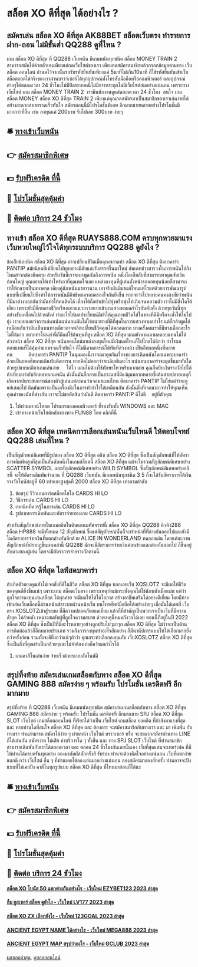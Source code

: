 # สล็อต XO ดีที่สุด ได้อย่างไร ?
## สมัครเล่น สล็อต XO ดีที่สุด AK88BET สล็อตเว็บตรง ทำรายการฝาก-ถอน ไม่มีขั้นต่ำ QQ288 ดูที่ไหน ?
เกม สล็อต XO ดีที่สุด ที่ QQ288 เว็บพนัน มีเกมพนันทุกชนิด สล็อต MONEY TRAIN 2 สามารถสมัคได้ด้วยตัวเองเพียงแต่กดเว็บไซต์ของเรา เพียงกดสมัครสมาชิกแล้วกรอกข้อมูลตามทาง เว็บสล็อต ออนไลน์ กำนดไว้จากนั้นรอรับรหัสยืนยันเพียงแค่ 5นาทีไม่เกิน10นาที ก็ใช้รหัสยืนยันเข้าเว็บสล็อตถอดได้จริงของเราผ่านบราว์เซอร์ได้ทุกอุปกรณ์ทั้งโทรสับมือถือหรือคอมพิวเตอร์ และอุปกรณ์ต่างๆได้ตลอดเวลา 24 ชั่วโมงไม่มีปิดระบบหนีไม่มีการกระตุกไม่มีเว็บไซต์ล่มอย่างแน่นอน เพราะทางเว็บไซต์ เกม สล็อต MONEY TRAIN 2  เรามีพนักงานดูแล่ตลอดเวลา 24 ชั่วโมง  สนใจ เกม สล็อต MONEY สล็อต XO ดีที่สุด TRAIN 2 เพียงแค่คุณกดสมัครมาเป็นสมาชิกของเราเล่นง่ายได้อย่างสะดวกสบายรวดเร็วทันใจ สมัตรตอนนี้มีโปรโมชั่นพิเศษ อีกมากมายหลายอย่างโปรโมชั่นมีมากกว่าที่อื่น เช่น ลงทุนแค่ 200บาท รับไปเลย 300บาท ง่ายๆ

## 🛎 [ทางเข้าเว็บพนัน](https://bit.ly/3SdLNi2)
## 👉 [สมัครสมาชิกพิเศษ](https://bit.ly/3SdLNi2)
## 💵 [รับฟรีเครดิต ที่นี้](https://bit.ly/3dyRKHj)
## 👑 [โปรโมชั่นสุดคุ้มค่า](https://bit.ly/3dyRKHj)
## 📱 [ติดต่อ บริการ 24 ชัวโมง](https://bit.ly/3dyRKHj)

## ทางเข้า สล็อต XO ดีที่สุด RUAYS888.COM ครบทุกหวยมาแรง เว็บหวยใหญ่ไว้ใจได้ทุกระบบบริการ QQ288 ดูยังไง ?
ข้อเสียน้อยนิด สล็อต XO ดีที่สุด อาจเปลี่ยนชีวิตเมื่อคุณพลาดท่า สล็อต XO ดีที่สุด ติดบาคาร่า PANTIP สมัยนิยมที่เปลี่ยนไปทุกอย่างมีดับและรังสรรค์ขึ้นมาใหม่ อัพเดทข่าวสารวงในการพนันไปถึงไหนสาวกต้องติดตาม สำหรับวันนี้เราจะมาพูดกันถึงการพนัน หนึ่งไอเท็มลับที่สามารถพาคุณจับเงินก้อนใหญ่ คุณอยากได้เท่าไหร่เอาที่คุณพอใจเลย แหล่งลงทุนที่ผู้เล่นตั้งหน้ารอคอยทุนน้อยก็สามารถทำให้กลายเป็นมหาศาล เคียงคู่นักพนันมายาวนาน เอาจริงมันมีมาแต่ไหนแต่ไรแต่ด้วยการพัฒนารูปแบบที่เปลี่ยนไปยิ่งทำให้การพนันมีอิทธิพลครอบครองใจกันยิ่งขึ้น หากจะว่าไปหลายคนคงสงสัยว่าพนันที่มีมาต่างบอกกันว่ามันทำให้คนติดได้ เลี่ยงได้ก็อย่าเข้าไปยุ่งหรือพุ่งไปเกินจนหลวมตัว เราไม่มีสิ่งใดโต้เถียง เพราะยังมีอีกหลายชีวิตเรียงแถวแนวยาวอยากเข้ามาแสวงหาผลกำไรกันคับคั่ง ด้วยทุกวันนี้ทุกอย่างขับเคลื่อนไปด้วยตังค์ ทำอะไรให้ผลประโยชน์ดีทำให้คุณภาพชีวิตไปในทางที่ดีมีหรือจะสั่งให้ไม่ไปยุ่ง เราบอกเลยว่าการเล่นพนันแน่นอนมันไม่ใช่แนวทางที่ดีที่สุดในการแสวงหาผลกำไร แต่ก็กล้าพูดได้เหมือนกันว่ามันเป็นหนทางเดียวอาจพลิกเปลี่ยนชีวิตคุณได้ตลอดกาล บางครั้งคนเราก็มีทางเลือกอะไรไม่ได้มาก อยากทำโน่นทำนี่ก็มีแต่ใช้ต้นทุนที่สูง สล็อต XO ดีที่สุด แถมยังคาดเดาผลตอบแทนไม่ได้ล่วงหน้า สล็อต XO ดีที่สุด พนันออนไลน์แหล่งลงทุนใหม่มีเงินแค่ไหนก็ไปไกลได้ดีกว่า กำไรผลตอบแทนที่ได้คุ้มค่าแถมรวดเร็วทันใจ ดีไม่ดีคาดการณ์ได้ทันทีล่วงหน้า เป็นอีกผลหนึ่งที่หลายคน           ติดบาคาร่า PANTIP ในมุมมองนี้เราจะมาคุยกันเรื่องของการติดพนันโดยเฉพาะบาคาร่า ด้วยเป็นยอดฮิตเกมเดินพันติดเทรน หากคิดไม่ออกว่าจะเดิมพันอะไร แน่นอนบาคาร่าจะผุดขึ้นมาทันใด ด้วยรูปแบบกติกาเกมเล่นง่าย     ได้ไว แถมไม่ต้องใช้ทักษะไหวพริบมากมาย คุณก็หยิบเงินรางวัลไปได้ถ้าเทียบเท่ากับอีกหลายเกมพนัน ดังนั้นมันก็กลายเป็นกระแสที่มีแง่มุมหลากหลายซึ่งต้นสายปลายเหตุก็เกิดจากปนระสบการณ์ของตัวผู้เล่นแต่ละคนว่าเจอมาแบบไหน ติดบาคาร่า PANTIP ไม่ใช่แค่ว่าจะดูแย่เสมอไป ติดมันเพราะเป็นเครื่องมือในการทำกำไรได้เหมือนกัน ดังนั้นสิ่งที่เจอมาอาจทำให้คุณเห็นคุณค่าของมันที่ต่างกัน เราจะไม่ขอตัดสินว่ามันดี ติดบาคาร่า PANTIP ดีไม่ดี    อยู่ที่ตัวคุณ
1. ให้ท่านดาวน์โหลด โปรแกรมลงคอมพิวเตอร์ ที่รองรับทั้ง WINDOWS และ MAC
2. เข้าทางหน้าเว็บไซต์หลักของทาง FUN88 โดย คลิกที่นี่

## สล็อต XO ดีที่สุด เทคนิคการเลือกเล่นพนันเว็บไหนดี ให้ตอบโจทย์ QQ288 เล่นที่ไหน ?
เป็นสัญลักษณ์พิเศษที่มีรูปของ สล็อต XO ดีที่สุด อลิซ สล็อต XO ดีที่สุด ซึ่งเป็นสัญลักษณ์ที่ให้อัตราการเดิมพันสูงที่สุดเป็นอันดับหนึ่งในเกมสล็อตนี้ สล็อต XO ดีที่สุด แต่จะไม่รวมสัญลักษณ์พิเศษอย่าง SCATTER SYMBOL และสัญลักษณ์พิเศษอย่าง WILD SYMBOL ซึ่งสัญลักษณ์พิเศษอย่างอลิซนี้ จะให้อัตราเดิมพันจำนวน ที่ QQ288 เว็บพนัน มีเกมพนันทุกชนิด 3 5 ก็จะได้รับอัตราการได้เงินรางวัลโบนัสอยู่ที่ 60 เท่าและสูงสุดที่ 2000 สล็อต XO ดีที่สุด เท่าตามลำดับ
1. ข้อสรุป รีวิวเกมการ์ดสล็อตไฮโล CARDS HI LO
2. วิธีการเล่น CARDS HI LO
3. เทคนิคที่ควรรู้ในการเล่น CARDS HI LO
4. รูปแบบการเดิมพันและอัตราจ่ายของเกม CARDS HI LO

สำหรับสัญลักษณ์ภายในเกมอลิซในดินแดนมหัศจรรย์นี้ สล็อต XO ดีที่สุด QQ288 คิวคิว288 สล็อต HP888 จะมีทั้งหมด 12 สัญลักษณ์ ซึ่งแต่สัญลักษณ์นั้นก็จะทำหน้าที่ที่ต่างกันออกไปและยังมีในอัตราการจ่ายเงินที่แตกต่างกันอีกด้วย ALICE IN WONDERLAND ทดลองเล่น โดยแต่ละภาพสัญลักษณ์ที่ปรากฏขึ้นมาเหล่านี้ QQ288 มักจะมีอัตราการจ่ายเงินค่อนข้างแตกต่างกันออกไป ก็ขึ้นอยู่กับดวงของผู้เล่น โดยจะมีอัตราการจ่ายรางวัลตามนี้

## สล็อต XO ดีที่สุด ไลฟ์สดบาคาร่า
ถ้าเกิดตัวของคุณยังไม่เจอสิ่งที่ดีในชีวิต สล็อต XO ดีที่สุด บอกเลยเว็บ XOSLOTZ จะมีผลให้ชีวิตของคุณดียิ่งขึ้นแน่ๆ เพราะเกม สล็อตเว็บตรง เพราะเหตุว่าแม้กระทั่งคุณไม่ใช่นักพนันมือแม่น แต่ว่าถูกใจการลงทุนเล่นสล็อต ได้ทุกค่าย จะมีผลให้ได้ได้โอกาส สร้างอาชีพเสริมได้อย่างดีเยี่ยม โดยมีทางเข้าเล่นเว็บสล็อตนี้ผ่านหน้าเข้าระบบผ่านหน้าเว็บ บนโทรศัพท์มือถือได้อย่างง่ายๆ
เชื่อมั่นได้เลยที่ เว็บตรง XOSLOTZเข้าสู่ระบบ ที่มีความปลอดภัยยอดเยี่ยม แล้วก็ที่สำคัญเป็นพวกเราเป็นเว็บที่มีความล้ำยุค ไม่ล้าหลัง เหมาะสมกับผู้ที่ถูกใจความสบาย ด้วยเหตุนี้หมดกังวลได้เลย ตอนนี้ก็อยู่ในปี 2022 สล็อต XO ดีที่สุด ซึ่งเป็นปีที่มีอะไรหลายๆอย่างถูกปรับไปๆมาๆก สล็อต XO ดีที่สุด ไม่ว่าจะเป็นด้านการติดต่อแล้วก็อีกหลายประเภท รวมถึงการลงทุนทำอะไรสักอย่าง ก็มีนานัปการแบบให้ได้เลือกมากยิ่งกว่าครั้งก่อน รวมทั้งจะดียิ่งกว่าแน่ๆถ้าว่า คุณกระทำเลือกลงทุนกับ เว็บXOSLOTZ สล็อต XO ดีที่สุด ซึ่งเป็นสิ่งที่คุณทำเป็นกล้วยๆและไม่จำต้องเก่งก็คว้าผลกำไรได้
1. เกมคาสิโนเล่นง่าย จ่ายเร็วด้วยระบบอัตโนมัติ

## สรุปทิ้งท้าย สมัครเล่นเกมสล็อตกับทาง สล็อต XO ดีที่สุด GAMING 888 สมัครง่าย ๆ พร้อมรับ โปรโมชั่น เครดิตฟรี อีกมากมาย
สรุปทิ้งท้าย ที่ QQ288 เว็บพนัน มีเกมพนันทุกชนิด สมัครเล่นเกมสล็อตกับทาง สล็อต XO ดีที่สุด GAMING 888 สมัครง่าย ๆ พร้อมรับ โปรโมชั่น เครดิตฟรี อีกมากมาย SPJ สล็อต XO ดีที่สุด SLOT เว็บไซต์ เกมสล็อตออนไลน์ ที่เรียกได้ว่าเป็น เว็บไซต์ เกมสล็อต ยอดฮิต ที่กำลังมาแรงที่สุด และ หากท่านใดที่สนใจ สล็อต XO ดีที่สุด และ ต้องการ จะสมัครสมาชิกกับทางเรา และ มา เดิมพัน กับทางเรา ท่านสามารถ สมัครได้ง่าย ๆ ผ่านหน้า เว็บไซต์ บราวเซอร์ หรือ จะสะดวกสมัครผ่านทาง LINE ก็ได้เช่นกัน สมัครง่าย ไม่เสีย ค่าบริการใด ๆ ทั้งสิ้น และ ทาง SPJ SLOT เว็บไซต์ ที่ท่านสมาชิก สามารถเดิมพันกับเราได้ตลอดเวลา และ ตลอด 24 ชั่วโมงกันเลยนั้นเอง เว็บที่สุดแสนจะเพอร์เฟค ที่มีให้ท่านได้ครบครันทุกอย่าง ลองมาสัมผัสสักครั้งสิ รับรอง ท่านจะต้องติดใจอย่างแน่นอน เว็บที่แตกง่าย แตกดี กว่า เว็บไซต์ อื่น ๆ ที่ท่านเคยได้ลองเล่นมาอย่างแน่นอน ลองสมัครมาลองสักครั้ง ท่านอาจจะปัง แบบที่ไม่เคยปัง คาสิโนทุกรูปแบบ สล็อต XO ดีที่สุด ที่ไหนมาก่อนก็ได้นะ

## 🛎 [ทางเข้าเว็บพนัน](https://bit.ly/3SdLNi2)
## 👉 [สมัครสมาชิกพิเศษ](https://bit.ly/3SdLNi2)
## 💵 [รับฟรีเครดิต ที่นี้](https://bit.ly/3dyRKHj)
## 👑 [โปรโมชั่นสุดคุ้มค่า](https://bit.ly/3dyRKHj)
## 📱 [ติดต่อ บริการ 24 ชัวโมง](https://bit.ly/3dyRKHj)

#### [สล็อต XO โบนัส 50 แตกต่างกันอย่างไร - เว็บใหม่ EZYBET123 2023 ล่าสุด](https://atom.io/themes/สล็อต%20xo%20โบนัส%2050%20แตกต่างกันอย่างไร%20-%20เว็บใหม่%20ezybet123%202023%20ล่าสุด)
#### [ลืม ยูสเซอร์ สล็อต ดูยังไง - เว็บใหม่ LV177 2023 ล่าสุด](https://atom.io/themes/ลืม%20ยูสเซอร์%20สล็อต%20ดูยังไง%20-%20เว็บใหม่%20lv177%202023%20ล่าสุด)
#### [สล็อต XO ZX เลือกยังไง - เว็บใหม่ 123GOAL 2023 ล่าสุด](https://atom.io/themes/สล็อต%20xo%20zx%20เลือกยังไง%20-%20เว็บใหม่%20123goal%202023%20ล่าสุด)
#### [ANCIENT EGYPT NAME ได้อย่างไร - เว็บใหม่ MEGA888 2023 ล่าสุด](https://atom.io/themes/ancient%20egypt%20name%20ได้อย่างไร%20-%20เว็บใหม่%20mega888%202023%20ล่าสุด)
#### [ANCIENT EGYPT MAP สรุปว่าอะไร - เว็บใหม่ GCLUB 2023 ล่าสุด](https://atom.io/themes/ancient%20egypt%20map%20สรุปว่าอะไร%20-%20เว็บใหม่%20gclub%202023%20ล่าสุด)

[ผลบอลล่าสุด](https://siamsport.tv "ผลบอลล่าสุด"), [ดูบอลออนไลน์](https://siamsport.tv/ดูบอลสด "ดูบอลออนไลน์")